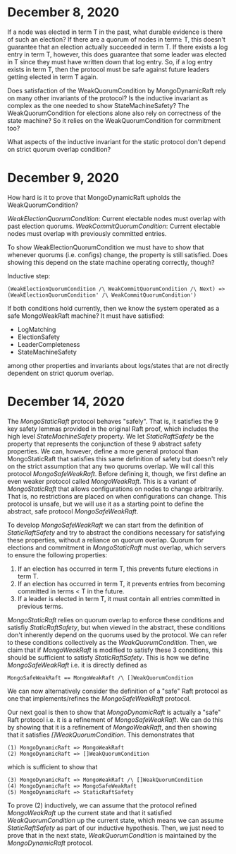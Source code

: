 # December 8, 2020

If a node was elected in term T in the past, what durable evidence is there of such an election? If there are a quorum of nodes in term≥ T, this doesn't guarantee that an election actually succeeded in term T. If there exists a log entry in term T, however, this does guarantee that some leader was elected in T since they must have written down that log entry. So, if a log entry exists in term T, then the protocol must be safe against future leaders getting elected in term T again.

Does satisfaction of the WeakQuorumCondition by MongoDynamicRaft rely on many other invariants of the protocol? Is the inductive invariant as complex as the one needed to show StateMachineSafety? The WeakQuorumCondition for elections alone also rely on correctness of the state machine? So it relies on the WeakQuorumCondition for commitment too?

What aspects of the inductive invariant for the static protocol don't depend on strict quorum overlap condition?

# December 9, 2020

How hard is it to prove that MongoDynamicRaft upholds the WeakQuorumCondition?

*WeakElectionQuorumCondition*: Current electable nodes must overlap with past election quorums.
*WeakCommitQuorumCondition*: Current electable nodes must overlap with previously committed entries.

To show WeakElectionQuorumCondition we must have to show that whenever quorums (i.e. configs) change, the property is still satisfied. Does showing this depend on the state machine operating correctly, though?

Inductive step:

```tla
(WeakElectionQuorumCondition /\ WeakCommitQuorumCondition /\ Next) =>
(WeakElectionQuorumCondition' /\ WeakCommitQuorumCondition')
```

If both conditions hold currently, then we know the system operated as a safe MongoWeakRaft machine? It must have satisfied:

- LogMatching
- ElectionSafety
- LeaderCompleteness
- StateMachineSafety

among other properties and invariants about logs/states that are not directly dependent on strict quorum overlap.


# December 14, 2020

The *MongoStaticRaft* protocol behaves "safely". That is, it satisfies the 9 key safety lemmas provided in the original Raft proof, which includes the high level *StateMachineSafety* property. We let *StaticRaftSafety* be the property that represents the conjunction of these 9 abstract safety properties. We can, however, define a more general protocol than MongoStaticRaft that satisfies this same definition of safety but doesn't rely on the strict assumption that any two quorums overlap. We will call this protocol *MongoSafeWeakRaft*. Before defining it, though, we first define an even weaker protocol called *MongoWeakRaft*. This is a variant of *MongoStaticRaft* that allows configurations on nodes to change arbitrarily. That is, no restrictions are placed on when configurations can change. This protocol is unsafe, but we will use it as a starting point to define the abstract, safe protocol *MongoSafeWeakRaft*.

To develop *MongoSafeWeakRaft* we can start from the definition of *StaticRaftSafety* and try to abstract the conditions necessary for satisfying these properties, without a reliance on quorum overlap. Quorum for elections and commitment in *MongoStaticRaft* must overlap, which servers to ensure the following properties:

1. If an election has occurred in term T, this prevents future elections in term T.
2. If an election has occurred in term T, it prevents entries from becoming committed in terms < T in the future.
3. If a leader is elected in term T, it must contain all entries committed in previous terms.

*MongoStaticRaft* relies on quorum overlap to enforce these conditions and satisfiy *StaticRaftSafety*, but when viewed in the abstract, these conditions don't inherently depend on the quorums used by the protocol. We can refer to these conditions collectively as the *WeakQuorumCondition*. Then, we claim that if *MongoWeakRaft* is modified to satisfy these 3 conditions, this should be sufficient to satisfy *StaticRaftSafety*. This is how we define *MongoSafeWeakRaft* i.e. it is directly defined as 

```
MongoSafeWeakRaft == MongoWeakRaft /\ []WeakQuorumCondition
```
We can now alternatively consider the definition of a "safe" Raft protocol as one that implements/refines the *MongoSafeWeakRaft* protocol. 

Our next goal is then to show that *MongoDynamicRaft* is actually a "safe" Raft protocol i.e. it is a refinement of *MongoSafeWeakRaft*. We can do this by showing that it is a refinement of *MongoWeakRaft*, and then showing that it satisfies *[]WeakQuorumCondition*. This demonstrates that

```
(1) MongoDynamicRaft => MongoWeakRaft
(2) MongoDynamicRaft => []WeakQuorumCondition
```
which is sufficient to show that
```
(3) MongoDynamicRaft => MongoWeakRaft /\ []WeakQuorumCondition
(4) MongoDynamicRaft => MongoSafeWeakRaft
(5) MongoDynamicRaft => StaticRaftSafety
```
To prove (2) inductively, we can assume that the protocol refined *MongoWeakRaft* up the current state and that it satisfied *WeakQuorumCondition* up the current state, which means we can assume *StaticRaftSafety* as part of our inductive hypothesis. Then, we just need to prove that in the next state, *WeakQuorumCondition* is maintained by the *MongoDynamicRaft* protocol.



